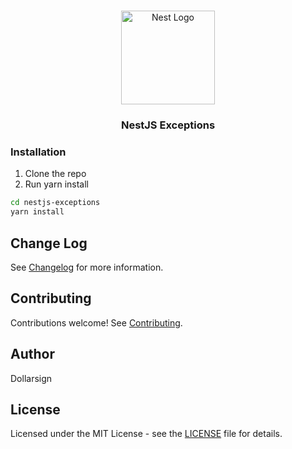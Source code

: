 <h1 align="center"></h1>

<div align="center">
  <a href="http://nestjs.com/" target="_blank">
    <img src="https://nestjs.com/img/logo_text.svg" width="150" alt="Nest Logo" />
  </a>
</div>

<h3 align="center">NestJS Exceptions</h3>

### Installation

1. Clone the repo
2. Run yarn install

```bash
cd nestjs-exceptions
yarn install
```

## Change Log

See [Changelog](CHANGELOG.md) for more information.

## Contributing

Contributions welcome! See [Contributing](CONTRIBUTING.md).

## Author

Dollarsign

## License

Licensed under the MIT License - see the [LICENSE](LICENSE) file for details.
